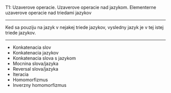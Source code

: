 T1: Uzaverove operacie. Uzaverove operacie nad jazykom.
Elementerne uzaverove operacie nad triedami jazykov

---

Ked sa pouziju na jazyk v nejakej triede jazykov, vysledny jazyk je v tej istej triede jazykov.

---

- Konkatenacia slov
- Konkatenacia jazykov
- Konkatenacia slova s jazykom
- Mocnina slova/jazyka
- Reversal slova/jazyka
- Iteracia
- Homomorfizmus
- Inverzny homomorfizmus